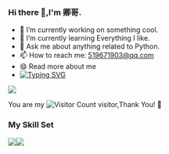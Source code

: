  ### Hi there 👋,I'm 卿哥.

- 🔭 I’m currently working on something cool.
- 🌱 I’m currently learning Everything I like.
- 💬 Ask me about anything related to Python.
- 📫 How to reach me: 519671903@qq.com
- 😄 Read more about me
- [![Typing SVG](https://readme-typing-svg.demolab.com?font=Fira+Code&pause=1000&color=E185F7&width=435&lines=life+is+fucking+movie)](https://git.io/typing-svg)

![](https://github-readme-stats.vercel.app/api?username=wisdom-zhe&show_icons=true&theme=transparent)

You are my ![Visitor Count](https://profile-counter.glitch.me/wisdom-zhe/count.svg) visitor,Thank You! :peach:

### My Skill Set

![](https://img.shields.io/badge/Java-ED8B00?style=for-the-badge&logo=openjdk&logoColor=white)![](https://img.shields.io/badge/Python-3776AB?style=for-the-badge&logo=python&logoColor=white)


